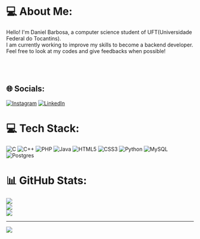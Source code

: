 # 💻 About Me:
Hello! I'm Daniel Barbosa, a computer science student of UFT(Universidade Federal do Tocantins).<br>I am currently working to improve my skills to become a backend developer.<br>Feel free to look at my codes and give feedbacks when possible!<br><br><br><br>


## 🌐 Socials:
[![Instagram](https://img.shields.io/badge/Instagram-%23E4405F.svg?logo=Instagram&logoColor=white)](https://instagram.com/bassis.daniel) [![LinkedIn](https://img.shields.io/badge/LinkedIn-%230077B5.svg?logo=linkedin&logoColor=white)](https://linkedin.com/in/bassisDaniel) 

# 💻 Tech Stack:
![C](https://img.shields.io/badge/c-%2300599C.svg?style=flat&logo=c&logoColor=white) ![C++](https://img.shields.io/badge/c++-%2300599C.svg?style=flat&logo=c%2B%2B&logoColor=white) ![PHP](https://img.shields.io/badge/php-%23777BB4.svg?style=flat&logo=php&logoColor=white) ![Java](https://img.shields.io/badge/java-%23ED8B00.svg?style=flat&logo=openjdk&logoColor=white) ![HTML5](https://img.shields.io/badge/html5-%23E34F26.svg?style=flat&logo=html5&logoColor=white) ![CSS3](https://img.shields.io/badge/css3-%231572B6.svg?style=flat&logo=css3&logoColor=white) ![Python](https://img.shields.io/badge/python-3670A0?style=flat&logo=python&logoColor=ffdd54) ![MySQL](https://img.shields.io/badge/mysql-%2300000f.svg?style=flat&logo=mysql&logoColor=white) ![Postgres](https://img.shields.io/badge/postgres-%23316192.svg?style=flat&logo=postgresql&logoColor=white)
# 📊 GitHub Stats:
![](https://github-readme-stats.vercel.app/api?username=assisDaniel&theme=tokyonight&hide_border=false&include_all_commits=false&count_private=false)<br/>
![](https://github-readme-streak-stats.herokuapp.com/?user=assisDaniel&theme=tokyonight&hide_border=false)<br/>
![](https://github-readme-stats.vercel.app/api/top-langs/?username=assisDaniel&theme=tokyonight&hide_border=false&include_all_commits=false&count_private=false&layout=compact)

---
[![](https://visitcount.itsvg.in/api?id=assisDaniel&icon=5&color=6)](https://visitcount.itsvg.in)

<!-- Proudly created with GPRM ( https://gprm.itsvg.in ) -->
